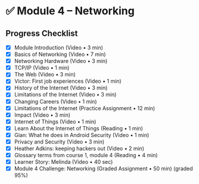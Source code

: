 # ✅ Module 4 – Networking

## Progress Checklist

- [x] Module Introduction (Video • 3 min)  
- [x] Basics of Networking (Video • 7 min)  
- [x] Networking Hardware (Video • 3 min)  
- [x] TCP/IP (Video • 1 min)  
- [x] The Web (Video • 3 min)  
- [x] Victor: First job experiences (Video • 1 min)  
- [x] History of the Internet (Video • 3 min)  
- [x] Limitations of the Internet (Video • 3 min)  
- [x] Changing Careers (Video • 1 min)  
- [x] Limitations of the Internet (Practice Assignment • 12 min)  
- [x] Impact (Video • 3 min)  
- [x] Internet of Things (Video • 1 min)  
- [x] Learn About the Internet of Things (Reading • 1 min)  
- [x] Gian: What he does in Android Security (Video • 1 min)  
- [x] Privacy and Security (Video • 3 min)  
- [x] Heather Adkins: keeping hackers out (Video • 2 min)  
- [x] Glossary terms from course 1, module 4 (Reading • 4 min)  
- [x] Learner Story: Melinda (Video • 40 sec)  
- [x] Module 4 Challenge: Networking (Graded Assignment • 50 min) (graded 95%)
